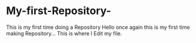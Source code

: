# My-first-Repository-
This is my first time doing a Repository 
Hello once again this is my first time making Repository... This is where I Edit my file.
